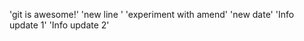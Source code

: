 'git is awesome!' 
'new line ' 
'experiment with amend' 
'new date' 
'Info update 1' 
'Info update 2' 
